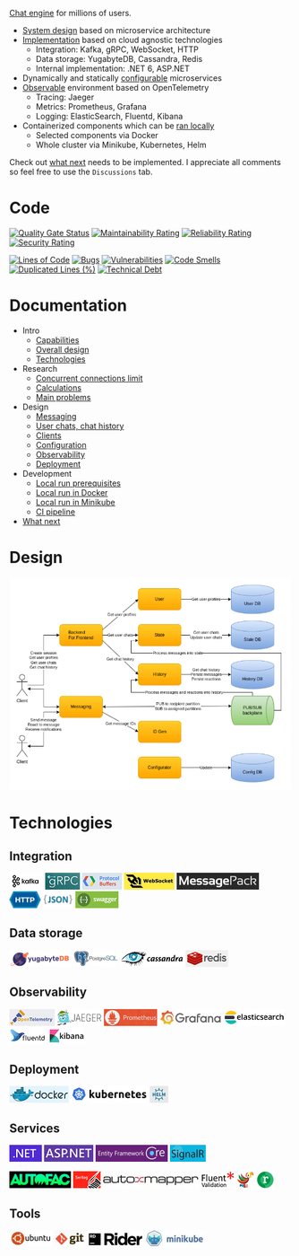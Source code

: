 [Chat engine](docs/intro-capabilities.md) for millions of users.

* [System design](docs/intro-design.md) based on microservice architecture
* [Implementation](source/) based on cloud agnostic technologies
  - Integration: Kafka, gRPC, WebSocket, HTTP
  - Data storage: YugabyteDB, Cassandra, Redis
  - Internal implementation: .NET 6, ASP.NET
* Dynamically and statically [configurable](docs/design-configuration.md) microservices
* [Observable](docs/design-observability.md) environment based on OpenTelemetry
  - Tracing: Jaeger
  - Metrics: Prometheus, Grafana
  - Logging: ElasticSearch, Fluentd, Kibana
* Containerized components which can be [ran locally](docs/dev-run-prerequisites.md)
  - Selected components via Docker
  - Whole cluster via Minikube, Kubernetes, Helm

Check out [what next](docs/what-next.md) needs to be implemented. I appreciate all comments so feel free to use the `Discussions` tab.

# Code

[![Quality Gate Status](https://sonarcloud.io/api/project_badges/measure?project=cvetomir-todorov_CecoChat&metric=alert_status)](https://sonarcloud.io/dashboard?id=cvetomir-todorov_CecoChat)
[![Maintainability Rating](https://sonarcloud.io/api/project_badges/measure?project=cvetomir-todorov_CecoChat&metric=sqale_rating)](https://sonarcloud.io/dashboard?id=cvetomir-todorov_CecoChat)
[![Reliability Rating](https://sonarcloud.io/api/project_badges/measure?project=cvetomir-todorov_CecoChat&metric=reliability_rating)](https://sonarcloud.io/dashboard?id=cvetomir-todorov_CecoChat)
[![Security Rating](https://sonarcloud.io/api/project_badges/measure?project=cvetomir-todorov_CecoChat&metric=security_rating)](https://sonarcloud.io/dashboard?id=cvetomir-todorov_CecoChat)

[![Lines of Code](https://sonarcloud.io/api/project_badges/measure?project=cvetomir-todorov_CecoChat&metric=ncloc)](https://sonarcloud.io/dashboard?id=cvetomir-todorov_CecoChat)
[![Bugs](https://sonarcloud.io/api/project_badges/measure?project=cvetomir-todorov_CecoChat&metric=bugs)](https://sonarcloud.io/dashboard?id=cvetomir-todorov_CecoChat)
[![Vulnerabilities](https://sonarcloud.io/api/project_badges/measure?project=cvetomir-todorov_CecoChat&metric=vulnerabilities)](https://sonarcloud.io/dashboard?id=cvetomir-todorov_CecoChat)
[![Code Smells](https://sonarcloud.io/api/project_badges/measure?project=cvetomir-todorov_CecoChat&metric=code_smells)](https://sonarcloud.io/dashboard?id=cvetomir-todorov_CecoChat)
[![Duplicated Lines (%)](https://sonarcloud.io/api/project_badges/measure?project=cvetomir-todorov_CecoChat&metric=duplicated_lines_density)](https://sonarcloud.io/dashboard?id=cvetomir-todorov_CecoChat)
[![Technical Debt](https://sonarcloud.io/api/project_badges/measure?project=cvetomir-todorov_CecoChat&metric=sqale_index)](https://sonarcloud.io/dashboard?id=cvetomir-todorov_CecoChat)

# Documentation

* Intro
  - [Capabilities](docs/intro-capabilities.md)
  - [Overall design](docs/intro-design.md)
  - [Technologies](docs/intro-technologies.md)
* Research
  - [Concurrent connections limit](docs/research-connection-limit.md)
  - [Calculations](docs/research-calculations.md)
  - [Main problems](docs/research-main-problems.md)
* Design
  - [Messaging](docs/design-messaging.md)
  - [User chats, chat history](docs/design-state-history.md)
  - [Clients](docs/design-clients.md)
  - [Configuration](docs/design-configuration.md)
  - [Observability](docs/design-observability.md)
  - [Deployment](docs/design-deployment.md)
* Development
  - [Local run prerequisites](docs/dev-run-prerequisites.md)
  - [Local run in Docker](docs/dev-run-docker.md)
  - [Local run in Minikube](docs/dev-run-minikube.md)
  - [CI pipeline](docs/dev-ci.md)
* [What next](docs/what-next.md)

# Design

![Design](docs/images/cecochat-01-overall.png)

# Technologies

## Integration

![Kafka](docs/tech-images/kafka.png)
![gRPC](docs/tech-images/grpc.png)
![Protocol buffers](docs/tech-images/protocol-buffers.png)
![WebSocket](docs/tech-images/websocket.webp)
![MessagePack](docs/tech-images/messagepack.webp)
![HTTP](docs/tech-images/http.png)
![JSON](docs/tech-images/json.png)
![Swagger](docs/tech-images/swagger.png)

## Data storage

![Yugabyte](docs/tech-images/yugabyte.png)
![Postgres](docs/tech-images/postgres.webp)
![Cassandra](docs/tech-images/cassandra.png)
![Redis](docs/tech-images/redis.png)

## Observability

![OpenTelemetry](docs/tech-images/open-telemetry.png)
![Jaeger](docs/tech-images/jaeger.png)
![Prometheus](docs/tech-images/prometheus.png)
![Grafana](docs/tech-images/grafana.png)
![ElasticSearch](docs/tech-images/elasticsearch.png)
![Fluentd](docs/tech-images/fluentd.png)
![Kibana](docs/tech-images/kibana.png)

## Deployment

![Docker](docs/tech-images/docker.png)
![Kubernetes](docs/tech-images/kubernetes.webp)
![Helm](docs/tech-images/helm.webp)

## Services

![.NET](docs/tech-images/dotnet.png)
![ASP.NET](docs/tech-images/aspnet.png)
![EFCore](docs/tech-images/efcore.png)
![SignalR](docs/tech-images/signalr.webp)

![Autofac](docs/tech-images/autofac.png)
![Serilog](docs/tech-images/serilog.png)
![AutoMapper](docs/tech-images/automapper.webp)
![FluentValidation](docs/tech-images/fluent-validation.png)
![Polly](docs/tech-images/polly.png)
![Refit](docs/tech-images/refit.png)

## Tools

![Ubuntu](docs/tech-images/ubuntu.webp)
![Git](docs/tech-images/git.webp)
![JetBrainsRider](docs/tech-images/jetbrains-rider.png)
![Minikube](docs/tech-images/minikube.webp)
